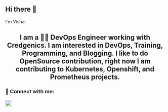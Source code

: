 ## Hi there 👋
I'm Vishal


<h2 align="center">
I am a 👨‍💻 DevOps Engineer working with Credgenics. I am interested in DevOps, Training, Programming, and Blogging. I like to do OpenSource contribution, right now I am contributing to Kubernetes, Openshift, and Prometheus projects.</h2> 


### 🤝 Connect with me:

<a href="https://www.linkedin.com/in/vishal-goel-1253a4201/"><img align="left" src="https://raw.githubusercontent.com/yushi1007/yushi1007/main/images/linkedin.svg" alt="Yu Shi | LinkedIn" width="21px"/></a>
</br>


